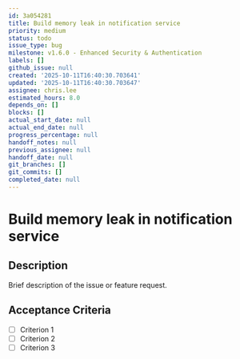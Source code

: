 ```yaml
---
id: 3a054281
title: Build memory leak in notification service
priority: medium
status: todo
issue_type: bug
milestone: v1.6.0 - Enhanced Security & Authentication
labels: []
github_issue: null
created: '2025-10-11T16:40:30.703641'
updated: '2025-10-11T16:40:30.703647'
assignee: chris.lee
estimated_hours: 8.0
depends_on: []
blocks: []
actual_start_date: null
actual_end_date: null
progress_percentage: null
handoff_notes: null
previous_assignee: null
handoff_date: null
git_branches: []
git_commits: []
completed_date: null
---
```


# Build memory leak in notification service

## Description

Brief description of the issue or feature request.

## Acceptance Criteria

- [ ] Criterion 1
- [ ] Criterion 2
- [ ] Criterion 3